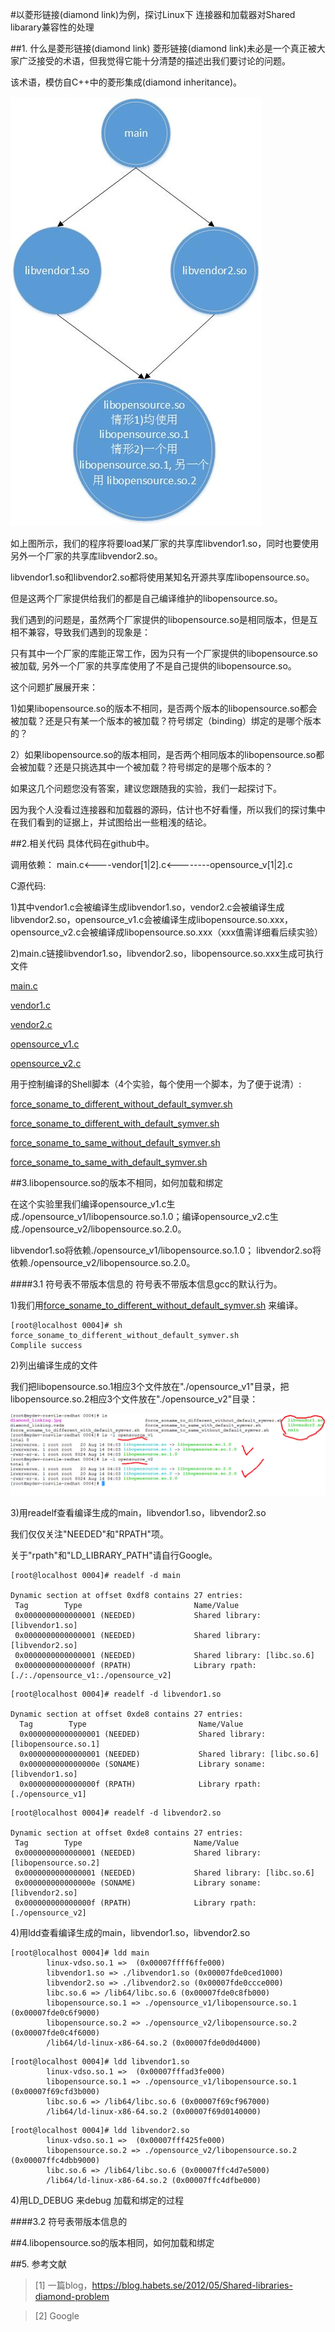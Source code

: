 #以菱形链接(diamond link)为例，探讨Linux下 连接器和加载器对Shared libarary兼容性的处理

##1. 什么是菱形链接(diamond link)
菱形链接(diamond link)未必是一个真正被大家广泛接受的术语，但我觉得它能十分清楚的描述出我们要讨论的问题。

该术语，模仿自C++中的菱形集成(diamond inheritance)。

![图1](https://raw.githubusercontent.com/lzueclipse/learning/master/c_cpp/0004/diamond_linking.jpg "图1")

如上图所示，我们的程序将要load某厂家的共享库libvendor1.so，同时也要使用另外一个厂家的共享库libvendor2.so。

libvendor1.so和libvendor2.so都将使用某知名开源共享库libopensource.so。

但是这两个厂家提供给我们的都是自己编译维护的libopensource.so。

我们遇到的问题是，虽然两个厂家提供的libopensource.so是相同版本，但是互相不兼容，导致我们遇到的现象是：

只有其中一个厂家的库能正常工作，因为只有一个厂家提供的libopensource.so被加载, 另外一个厂家的共享库使用了不是自己提供的libopensource.so。

这个问题扩展展开来：

1)如果libopensource.so的版本不相同，是否两个版本的libopensource.so都会被加载？还是只有某一个版本的被加载？符号绑定（binding）绑定的是哪个版本的？

2）如果libopensource.so的版本相同，是否两个相同版本的libopensource.so都会被加载？还是只挑选其中一个被加载？符号绑定的是哪个版本的？

如果这几个问题您没有答案，建议您跟随我的实验，我们一起探讨下。

因为我个人没看过连接器和加载器的源码，估计也不好看懂，所以我们的探讨集中在我们看到的证据上，并试图给出一些粗浅的结论。

##2.相关代码
具体代码在github中。

调用依赖： main.c<----vendor[1|2].c<--------opensource_v[1|2].c

C源代码:

1)其中vendor1.c会被编译生成libvendor1.so，vendor2.c会被编译生成libvendor2.so，opensource_v1.c会被编译生成libopensource.so.xxx，
opensource_v2.c会被编译成libopensource.so.xxx（xxx值需详细看后续实验）

2)main.c链接libvendor1.so，libvendor2.so，libopensource.so.xxx生成可执行文件

[main.c](https://github.com/lzueclipse/learning/blob/master/c_cpp/0004/main.c)

[vendor1.c](https://github.com/lzueclipse/learning/blob/master/c_cpp/0004/vendor1.c)

[vendor2.c](https://github.com/lzueclipse/learning/blob/master/c_cpp/0004/vendor2.c)

[opensource_v1.c](https://github.com/lzueclipse/learning/blob/master/c_cpp/0004/opensource_v1.c)

[opensource_v2.c](https://github.com/lzueclipse/learning/blob/master/c_cpp/0004/opensource_v2.c)

用于控制编译的Shell脚本（4个实验，每个使用一个脚本，为了便于说清）:

[force_soname_to_different_without_default_symver.sh](https://github.com/lzueclipse/learning/blob/master/c_cpp/0004/force_soname_to_different_without_default_symver.sh)  

[force_soname_to_different_with_default_symver.sh](https://github.com/lzueclipse/learning/blob/master/c_cpp/0004/force_soname_to_different_with_default_symver.sh)

[force_soname_to_same_without_default_symver.sh](https://github.com/lzueclipse/learning/blob/master/c_cpp/0004/force_soname_to_same_without_default_symver.sh)

[force_soname_to_same_with_default_symver.sh](https://github.com/lzueclipse/learning/blob/master/c_cpp/0004/force_soname_to_same_with_default_symver.sh)



##3.libopensource.so的版本不相同，如何加载和绑定

在这个实验里我们编译opensource_v1.c生成./opensource_v1/libopensource.so.1.0；编译opensource_v2.c生成./opensource_v2/libopensource.so.2.0。

libvendor1.so将依赖./opensource_v1/libopensource.so.1.0； libvendor2.so将依赖./opensource_v2/libopensource.so.2.0。

####3.1 符号表不带版本信息的
符号表不带版本信息gcc的默认行为。

1)我们用[force_soname_to_different_without_default_symver.sh](https://github.com/lzueclipse/learning/blob/master/c_cpp/0004/force_soname_to_different_without_default_symver.sh) 
来编译。

```
[root@localhost 0004]# sh force_soname_to_different_without_default_symver.sh
Complile success
```

2)列出编译生成的文件

我们把libopensource.so.1相应3个文件放在"./opensource_v1"目录，把libopensource.so.2相应3个文件放在"./opensource_v2"目录：

![图2](https://raw.githubusercontent.com/lzueclipse/learning/master/c_cpp/0004/2.png "图2")

3)用readelf查看编译生成的main，libvendor1.so，libvendor2.so

我们仅仅关注"NEEDED"和"RPATH"项。

关于"rpath"和"LD_LIBRARY_PATH"请自行Google。


```
[root@localhost 0004]# readelf -d main

Dynamic section at offset 0xdf8 contains 27 entries:
 Tag        Type                         Name/Value
 0x0000000000000001 (NEEDED)             Shared library: [libvendor1.so]
 0x0000000000000001 (NEEDED)             Shared library: [libvendor2.so]
 0x0000000000000001 (NEEDED)             Shared library: [libc.so.6]
 0x000000000000000f (RPATH)              Library rpath: [./:./opensource_v1:./opensource_v2]

```

```
[root@localhost 0004]# readelf -d libvendor1.so

Dynamic section at offset 0xde8 contains 27 entries:
  Tag        Type                         Name/Value
  0x0000000000000001 (NEEDED)             Shared library: [libopensource.so.1]
  0x0000000000000001 (NEEDED)             Shared library: [libc.so.6]
  0x000000000000000e (SONAME)             Library soname: [libvendor1.so]
  0x000000000000000f (RPATH)              Library rpath: [./opensource_v1]
```

```
[root@localhost 0004]# readelf -d libvendor2.so

Dynamic section at offset 0xde8 contains 27 entries:
 Tag        Type                         Name/Value
 0x0000000000000001 (NEEDED)             Shared library: [libopensource.so.2]
 0x0000000000000001 (NEEDED)             Shared library: [libc.so.6]
 0x000000000000000e (SONAME)             Library soname: [libvendor2.so]
 0x000000000000000f (RPATH)              Library rpath: [./opensource_v2]
```

4)用ldd查看编译生成的main，libvendor1.so，libvendor2.so
```
[root@localhost 0004]# ldd main
        linux-vdso.so.1 =>  (0x00007ffff6ffe000)
        libvendor1.so => ./libvendor1.so (0x00007fde0ced1000)
        libvendor2.so => ./libvendor2.so (0x00007fde0ccce000)
        libc.so.6 => /lib64/libc.so.6 (0x00007fde0c8fb000)
        libopensource.so.1 => ./opensource_v1/libopensource.so.1 (0x00007fde0c6f9000)
        libopensource.so.2 => ./opensource_v2/libopensource.so.2 (0x00007fde0c4f6000)
        /lib64/ld-linux-x86-64.so.2 (0x00007fde0d0d4000)
```

```
[root@localhost 0004]# ldd libvendor1.so
        linux-vdso.so.1 =>  (0x00007fffad3fe000)
        libopensource.so.1 => ./opensource_v1/libopensource.so.1 (0x00007f69cfd3b000)
        libc.so.6 => /lib64/libc.so.6 (0x00007f69cf967000)
        /lib64/ld-linux-x86-64.so.2 (0x00007f69d0140000)

```

```
[root@localhost 0004]# ldd libvendor2.so
        linux-vdso.so.1 =>  (0x00007fff425fe000)
        libopensource.so.2 => ./opensource_v2/libopensource.so.2 (0x00007ffc4dbb9000)
        libc.so.6 => /lib64/libc.so.6 (0x00007ffc4d7e5000)
        /lib64/ld-linux-x86-64.so.2 (0x00007ffc4dfbe000)
```

4)用LD_DEBUG 来debug 加载和绑定的过程


####3.2 符号表带版本信息的


##4.libopensource.so的版本相同，如何加载和绑定



##5. 参考文献
>\[1] 一篇blog，<https://blog.habets.se/2012/05/Shared-libraries-diamond-problem>

>\[2] Google

